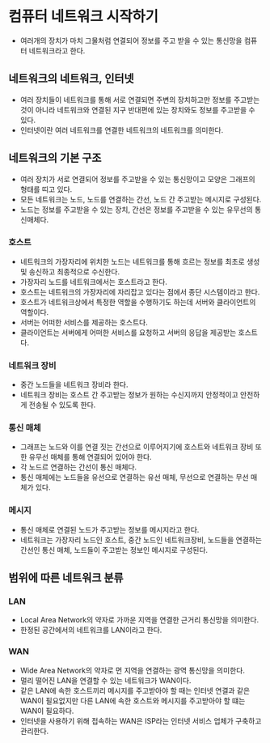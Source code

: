 # 컴퓨터 네트워크 시작하기

- 여러개의 장치가 마치 그물처럼 연결되어 정보를 주고 받을 수 있는 통신망을 컴퓨터 네트워크라고 한다.

## 네트워크의 네트워크, 인터넷

- 여러 장치들이 네트워크를 통해 서로 연결되면 주변의 장치하고만 정보를 주고받는 것이 아니라 네트워크와 연결된 지구 반대편에 있는 장치와도 정보를 주고받을 수 있다.
- 인터넷이란 여러 네트워크를 연결한 네트워크의 네트워크를 의미한다.

## 네트워크의 기본 구조

- 여러 장치가 서로 연결되어 정보를 주고받을 수 있는 통신망이고 모양은 그래프의 형태를 띠고 있다.
- 모든 네트워크는 노드, 노드를 연결하는 간선, 노드 간 주고받는 메시지로 구성된다.
- 노드는 정보를 주고받을 수 있는 장치, 간선은 정보를 주고받을 수 있는 유무선의 통신매체다.

### 호스트

- 네트워크의 가장자리에 위치한 노드는 네트워크를 통해 흐르는 정보를 최초로 생성 및 송신하고 최종적으로 수신한다.
- 가장자리 노드를 네트워크에서는 호스트라고 한다.
- 호스트는 네트워크의 가장자리에 자리잡고 있다는 점에서 종단 시스템이라고 한다.
- 호스트가 네트워크상에서 특정한 역할을 수행하기도 하는데 서버와 클라이언트의 역할이다.
- 서버는 어떠한 서비스를 제공하는 호스트다.
- 클라이언트는 서버에게 어떠한 서비스를 요청하고 서버의 응답을 제공받는 호스트다.

### 네트워크 장비

- 중간 노드들을 네트워크 장비라 한다.
- 네트워크 장비는 호스트 간 주고받는 정보가 원하는 수신지까지 안정적이고 안전하게 전송될 수 있도록 한다.

### 통신 매체

- 그래프는 노드와 이를 연결 짓는 간선으로 이루어지기에 호스트와 네트워크 장비 또한 유무선 매체를 통해 연결되어 있어야 한다.
- 각 노드르 연결하는 간선이 통신 매체다.
- 통신 매체에는 노드들을 유선으로 연결하는 유선 매체, 무선으로 연결하는 무선 매체가 있다.

### 메시지

- 통신 매체로 연결된 노드가 주고받는 정보를 메시지라고 한다.
- 네트워크는 가장자리 노드인 호스트, 중간 노드인 네트워크장비, 노드들을 연결하는 간선인 통신 매체, 노드들이 주고받는 정보인 메시지로 구성된다.

## 범위에 따른 네트워크 분류

### LAN

- Local Area Network의 약자로 가까운 지역을 연결한 근거리 통신망을 의미한다.
- 한정된 공간에서의 네트워크를 LAN이라고 한다.

### WAN

- Wide Area Network의 약자로 먼 지역을 연결하는 광역 통신망을 의미한다.
- 멀리 떨어진 LAN을 연결할 수 있는 네트워크가 WAN이다.
- 같은 LAN에 속한 호스트끼리 메시지를 주고받아야 할 때는 인터넷 연결과 같은 WAN이 필요없지만 다른 LAN에 속한 호스트와 메시지를 주고받아야 할 떄는 WAN이 필요하다.
- 인터넷을 사용하기 위해 접속하는 WAN은 ISP라는 인터넷 서비스 업체가 구축하고 관리한다.
